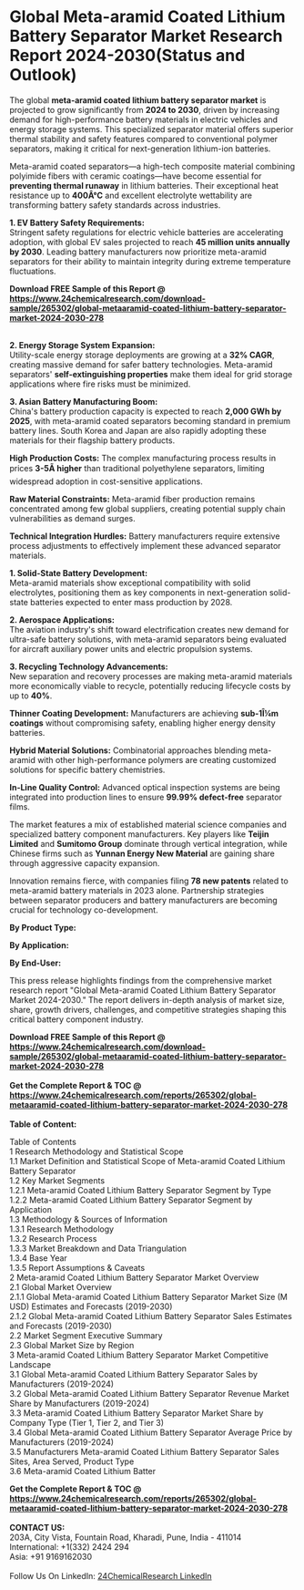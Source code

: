 <h1>Global Meta-aramid Coated Lithium Battery Separator Market Research Report 2024-2030(Status and Outlook)</h1><p>The global <strong>meta-aramid coated lithium battery separator market</strong> is projected to grow significantly from <strong>2024 to 2030</strong>, driven by increasing demand for high-performance battery materials in electric vehicles and energy storage systems. This specialized separator material offers superior thermal stability and safety features compared to conventional polymer separators, making it critical for next-generation lithium-ion batteries.</p><p>Meta-aramid coated separators—a high-tech composite material combining polyimide fibers with ceramic coatings—have become essential for <strong>preventing thermal runaway</strong> in lithium batteries. Their exceptional heat resistance up to <strong>400Â°C</strong> and excellent electrolyte wettability are transforming battery safety standards across industries.</p><p><strong>1. EV Battery Safety Requirements:</strong><br>
Stringent safety regulations for electric vehicle batteries are accelerating adoption, with global EV sales projected to reach <strong>45 million units annually by 2030</strong>. Leading battery manufacturers now prioritize meta-aramid separators for their ability to maintain integrity during extreme temperature fluctuations.</p><div><b>Download FREE Sample of this Report @ 
            <a href="https://www.24chemicalresearch.com/download-sample/265302/global-metaaramid-coated-lithium-battery-separator-market-2024-2030-278">
            https://www.24chemicalresearch.com/download-sample/265302/global-metaaramid-coated-lithium-battery-separator-market-2024-2030-278</a></b></div><br><p><strong>2. Energy Storage System Expansion:</strong><br>
Utility-scale energy storage deployments are growing at a <strong>32% CAGR</strong>, creating massive demand for safer battery technologies. Meta-aramid separators' <strong>self-extinguishing properties</strong> make them ideal for grid storage applications where fire risks must be minimized.</p><p><strong>3. Asian Battery Manufacturing Boom:</strong><br>
China's battery production capacity is expected to reach <strong>2,000 GWh by 2025</strong>, with meta-aramid coated separators becoming standard in premium battery lines. South Korea and Japan are also rapidly adopting these materials for their flagship battery products.</p><p><strong>High Production Costs:</strong> The complex manufacturing process results in prices <strong>3-5Ã higher</strong> than traditional polyethylene separators, limiting widespread adoption in cost-sensitive applications.</p><p><strong>Raw Material Constraints:</strong> Meta-aramid fiber production remains concentrated among few global suppliers, creating potential supply chain vulnerabilities as demand surges.</p><p><strong>Technical Integration Hurdles:</strong> Battery manufacturers require extensive process adjustments to effectively implement these advanced separator materials.</p><p><strong>1. Solid-State Battery Development:</strong><br>
Meta-aramid materials show exceptional compatibility with solid electrolytes, positioning them as key components in next-generation solid-state batteries expected to enter mass production by 2028.</p><p><strong>2. Aerospace Applications:</strong><br>
The aviation industry's shift toward electrification creates new demand for ultra-safe battery solutions, with meta-aramid separators being evaluated for aircraft auxiliary power units and electric propulsion systems.</p><p><strong>3. Recycling Technology Advancements:</strong><br>
New separation and recovery processes are making meta-aramid materials more economically viable to recycle, potentially reducing lifecycle costs by up to <strong>40%</strong>.</p><p><strong>Thinner Coating Development:</strong> Manufacturers are achieving <strong>sub-1Î¼m coatings</strong> without compromising safety, enabling higher energy density batteries.</p><p><strong>Hybrid Material Solutions:</strong> Combinatorial approaches blending meta-aramid with other high-performance polymers are creating customized solutions for specific battery chemistries.</p><p><strong>In-Line Quality Control:</strong> Advanced optical inspection systems are being integrated into production lines to ensure <strong>99.99% defect-free</strong> separator films.</p><p>The market features a mix of established material science companies and specialized battery component manufacturers. Key players like <strong>Teijin Limited</strong> and <strong>Sumitomo Group</strong> dominate through vertical integration, while Chinese firms such as <strong>Yunnan Energy New Material</strong> are gaining share through aggressive capacity expansion.</p><p>Innovation remains fierce, with companies filing <strong>78 new patents</strong> related to meta-aramid battery materials in 2023 alone. Partnership strategies between separator producers and battery manufacturers are becoming crucial for technology co-development.</p><p><strong>By Product Type:</strong></p><p><strong>By Application:</strong></p><p><strong>By End-User:</strong></p><p>This press release highlights findings from the comprehensive market research report "Global Meta-aramid Coated Lithium Battery Separator Market 2024-2030." The report delivers in-depth analysis of market size, share, growth drivers, challenges, and competitive strategies shaping this critical battery component industry.</p><div><b>Download FREE Sample of this Report @ 
            <a href="https://www.24chemicalresearch.com/download-sample/265302/global-metaaramid-coated-lithium-battery-separator-market-2024-2030-278">
            https://www.24chemicalresearch.com/download-sample/265302/global-metaaramid-coated-lithium-battery-separator-market-2024-2030-278</a></b></div><br><div><b>Get the Complete Report & TOC @ 
            <a href="https://www.24chemicalresearch.com/reports/265302/global-metaaramid-coated-lithium-battery-separator-market-2024-2030-278">
            https://www.24chemicalresearch.com/reports/265302/global-metaaramid-coated-lithium-battery-separator-market-2024-2030-278</a></b></div><br>
            <b>Table of Content:</b><p>Table of Contents<br />
1 Research Methodology and Statistical Scope<br />
1.1 Market Definition and Statistical Scope of Meta-aramid Coated Lithium Battery Separator<br />
1.2 Key Market Segments<br />
1.2.1 Meta-aramid Coated Lithium Battery Separator Segment by Type<br />
1.2.2 Meta-aramid Coated Lithium Battery Separator Segment by Application<br />
1.3 Methodology & Sources of Information<br />
1.3.1 Research Methodology<br />
1.3.2 Research Process<br />
1.3.3 Market Breakdown and Data Triangulation<br />
1.3.4 Base Year<br />
1.3.5 Report Assumptions & Caveats<br />
2 Meta-aramid Coated Lithium Battery Separator Market Overview<br />
2.1 Global Market Overview<br />
2.1.1 Global Meta-aramid Coated Lithium Battery Separator Market Size (M USD) Estimates and Forecasts (2019-2030)<br />
2.1.2 Global Meta-aramid Coated Lithium Battery Separator Sales Estimates and Forecasts (2019-2030)<br />
2.2 Market Segment Executive Summary<br />
2.3 Global Market Size by Region<br />
3 Meta-aramid Coated Lithium Battery Separator Market Competitive Landscape<br />
3.1 Global Meta-aramid Coated Lithium Battery Separator Sales by Manufacturers (2019-2024)<br />
3.2 Global Meta-aramid Coated Lithium Battery Separator Revenue Market Share by Manufacturers (2019-2024)<br />
3.3 Meta-aramid Coated Lithium Battery Separator Market Share by Company Type (Tier 1, Tier 2, and Tier 3)<br />
3.4 Global Meta-aramid Coated Lithium Battery Separator Average Price by Manufacturers (2019-2024)<br />
3.5 Manufacturers Meta-aramid Coated Lithium Battery Separator Sales Sites, Area Served, Product Type<br />
3.6 Meta-aramid Coated Lithium Batter</p><div><b>Get the Complete Report & TOC @ 
            <a href="https://www.24chemicalresearch.com/reports/265302/global-metaaramid-coated-lithium-battery-separator-market-2024-2030-278">
            https://www.24chemicalresearch.com/reports/265302/global-metaaramid-coated-lithium-battery-separator-market-2024-2030-278</a></b></div><br><b>CONTACT US:</b><br>
            203A, City Vista, Fountain Road, Kharadi, Pune, India - 411014<br>
            International: +1(332) 2424 294<br>
            Asia: +91 9169162030 <br><br>
            Follow Us On LinkedIn: <a href="https://www.linkedin.com/company/24chemicalresearch/">24ChemicalResearch LinkedIn</a>
